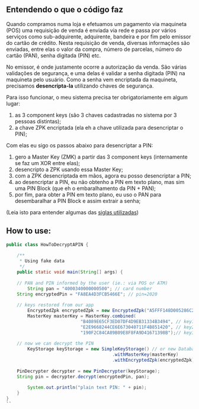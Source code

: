 Entendendo o que o código faz
-----------------------------
Quando compramos numa loja e efetuamos um pagamento via maquineta (POS) uma requisição de venda é enviada via rede e passa por vários serviços como sub-adquirente, adquirente, bandeira e por fim pelo emissor do cartão de crédito. Nesta requisição de venda, diversas informações são enviadas, entre elas o valor da compra, número de parcelas, número do cartão (PAN), senha digitada (PIN) etc.

No emissor, é onde justamente ocorre a autorização da venda. São várias validações de segurança, e uma delas é validar a senha digitada (PIN) na maquineta pelo usuário. Como a senha vem encriptada da maquineta, precisamos **desencripta-la** utilizando chaves de segurança.

Para isso funcionar, o meu sistema precisa ter obrigatoriamente em algum lugar:
1. as 3 component keys (são 3 chaves cadastradas no sistema por 3 pessoas distintas);
2. a chave ZPK encriptada (ela eh a chave utilizada para desencriptar o PIN);

Com elas eu sigo os passos abaixo para desencriptar a PIN:
1. gero a Master Key (ZMK) a partir das 3 component keys (internamente se faz um XOR entre elas);
2. desencripto a ZPK usando essa Master Key;
3. com a ZPK desencriptada em mãos, agora eu posso desencriptar a PIN;
4. ao desencriptar a PIN, eu não obtenho a PIN em texto plano, mas sim uma PIN Block (que eh o embaralhamento da PIN + PAN);
5. por fim, para obter a PIN em texto plano, eu uso o PAN para desembaralhar a PIN Block e assim extrair a senha;

(Leia isto para entender algumas das [siglas utilizadas](http://netzts.in/retail-payments-domain/hsm-lmk-zmk-tmk-pvk-cvk/))

## How to use:

```java
public class HowToDecryptAPIN {
 
    /**
     * Using fake data
     */
    public static void main(String[] args) {
    
	// PAN and PIN informed by the user (ie.: via POS or ATM)
        String pan = "4000340000000500"; // card number
	String encryptedPin = "FA8EA4D3FCB5466E"; // pin=2020
        
	// keys restored from our app
        EncryptedZpk encryptedZpk = new EncryptedZpk("A5FFF148D005286C2CAA46B785FCDD02");
        MasterKey masterKey = MasterKey.combined(
                            "B4089E65CF3ED07DF4D9EB31334B3494", // key1
                            "E2E9668244CE6E673040711F4B851420", // key2
                            "190F2C84CA89B09E8F8FA9D41671398B");// key3
        
	// now we can decrypt the PIN
        KeyStorage keyStorage = new SimpleKeyStorage() // or new DatabaseKeyStorage();
                                        .withMasterKey(masterKey)
                                        .withEncryptedZpk(encryptedZpk);
	
	PinDecrypter decrypter = new PinDecrypter(keyStorage);
	String pin = decrypter.decrypt(encryptedPin, pan);
    
        System.out.println("plain text PIN: " + pin);
    }
}
``
